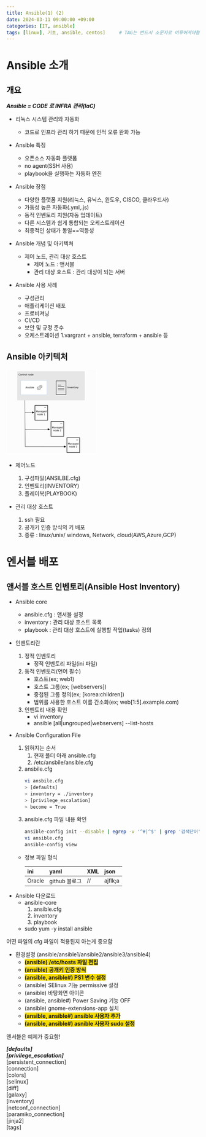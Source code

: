 ```yaml
---
title: Ansible(1) (2)
date: 2024-03-11 09:00:00 +09:00
categories: [IT, ansible]
tags: [linux], 기초, ansible, centos]		# TAG는 반드시 소문자로 이루어져야함!
---
```

# Ansible 소개
## 개요
***Ansible = CODE 로 INFRA 관리(IaC)***
- 리눅스 시스템 관리와 자동화
    - 코드로 인프라 관리 하기 때문에 인적 오류 완화 가능
- Ansible 특징
    - 오픈소스 자동화 플랫폼
    - no agent(SSH 사용)
    - playbook을 실행하는 자동화 엔진
- Ansible 장점
    - 다양한 플랫폼 지원(리눅스, 유닉스, 윈도우, CISCO, 클라우드사)
    - 가동성 높은 자동화(.yml,.js)
    - 동적 인벤토리 지원(자동 업데이트)
    - 다른 시스템과 쉽게 통합되는 오케스트레이션
    - 최종적인 상태가 동일==역등성

- Ansible 개념 및 아키텍쳐
    - 제어 노드, 관리 대상 호스트
        - 제어 노드 : 앤서블 
        - 관리 대상 호스트 : 관리 대상이 되는 서버

- Ansible 사용 사례
    - 구성관리
    - 애플리케이션 배포
    - 프로비져닝
    - CI/CD
    - 보안 및 규정 준수
    - 오케스트레이션
        1.vargrant + ansible, terraform + ansible 등

## Ansible 아키텍처
![alt text](image-1.png) 
- 제어노드 
    1. 구성파일(ANSILBE.cfg)
    2. 인벤토리(INVENTORY)
    3. 플레이북(PLAYBOOK)
    
    
- 관리 대상 호스트
    1. ssh 필요
    2. 공개키 인증 방식의 키 배포
    3. 종류 : linux/unix/ windows, Network, cloud(AWS,Azure,GCP)

# 엔서블 배포
## 앤서블 호스트 인벤토리(Ansible Host Inventory)
* Ansible core
	- ansible.cfg	: 앤서블 설정
	- inventory	: 관리 대상 호스트 목록
	- playbook 	: 관리 대상 호스트에 실행할 작업(tasks) 정의

* 인벤토리란
    1. 정적 인벤토리
       - 정적 인벤토리 파일(ini 파일)
    1. 동적 인벤토리(언어 필수)
        - 호스트(ex; web1)
        - 호스트 그룹(ex; [webservers])
        - 중첩된 그룹 정의(ex; [korea:children])
        - 범위를 사용한 호스트 이름 간소화(ex; web[1:5].example.com)
    1. 인벤토리 내용 확인
        - vi inventory
        - ansible [all|ungrouped|webservers] --list-hosts

* Ansible Configuration File
    1. 읽혀지는 순서
        1. 현재 폴더 아래 ansible.cfg
        2. /etc/ansbile/ansible.cfg
    2. ansbile.cfg
        ```bash
        vi ansbile.cfg
        > [defaults]
        > inventory = ./inventory
        > [privilege_escalation]
        > become = True
        ```
    3. ansible.cfg 파일 내용 확인
        ```bash
        ansible-config init --disable | egrep -v '^#|^$' | grep '검색단어'
        vi ansible.cfg
        ansible-config view
        ```

    - 정보 파일 형식

        |ini|yaml|XML|json|
        |---|---|---|---|
        |Oracle|github 블로그|//|ajflk;a|

- Ansible 다운로드
    - ansible-core
        1. ansible.cfg
        2. inventory 
        3. playbook
    - sudo yum -y install ansible

어떤 파일의 cfg 파일이 적용된지 아는게 중요함

- 환경설정 (ansible/ansible1/ansible2/ansible3/ansible4) 
    - <span style="background-color:#F5DB00">**(ansible) /etc/hosts 파일 편집** <span>
    - <span style="background-color:#F5DB00">**(ansible) 공개키 인증 방식**  <span>
    - <span style="background-color:#F5DB00">**(ansible, ansible#) PS1 변수 설정**<span>
    - (ansible) SElinux 기능 permissive 설정
    - (ansible) 바탕화면 아이콘
    - (ansible, ansible#) Power Saving 기능 OFF
    - (ansible) gnome-extensions-app 설치
    - <span style="background-color:#F5DB00">**(ansible, ansible#) ansible 사용자 추가**<span>
    - <span style="background-color:#F5DB00">**(ansible, ansible#) asnible 사용자 sudo 설정**<span>

엔서블은 예제가 중요함!

***[defaults]***   
***[privilege_escalation]***  
[persistent_connection]    
[connection]  
[colors]  
[selinux]   
[diff]    
[galaxy]    
[inventory]    
[netconf_connection]    
[paramiko_connection]    
[jinja2]    
[tags]    
  